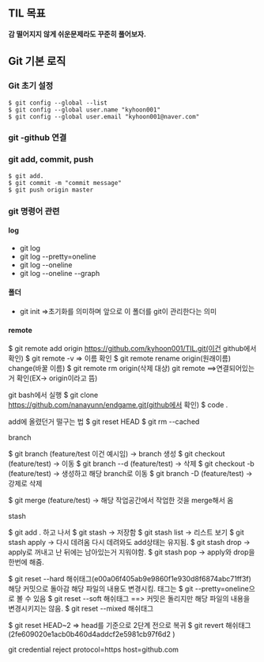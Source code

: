 
## TIL 목표
**감 떨어지지 않게 쉬운문제라도 꾸준히 풀어보자.**


## Git 기본 로직
### Git 초기 설정
```
$ git config --global --list
$ git config --global user.name "kyhoon001"
$ git config --global user.email "kyhoon001@naver.com"
```


### git -github 연결


### git add, commit, push
```
$ git add.
$ git commit -m "commit message"
$ git push origin master
```


### git 명령어 관련 
#### log
- git log
- git log --pretty=oneline
- git log --oneline
- git log --oneline --graph

#### 폴더
- git init =>초기화를 의미하며 앞으로 이 폴더를 git이 관리한다는 의미


#### remote
$ git remote add origin https://github.com/kyhoon001/TIL.git(이건 github에서 확인)
$ git remote -v => 이름 확인
$ git remote rename origin(원래이름) change(바꿀 이름)
$ git remote rm origin(삭제 대상)
git remote ==>연결되어있는거 확인(EX-> origin이라고 뜸)



git bash에서 실행
$ git clone https://github.com/nanayunn/endgame.git(github에서 확인)
$ code .


add에 올렸던거 떨구는 법
$ git reset HEAD
$ git rm --cached 




branch


$ git branch (feature/test 이건 예시임) -> branch 생성
$ git checkout (feature/test) -> 이동
$ git branch --d (feature/test) -> 삭제
$ git checkout -b (feature/test) -> 생성하고 해당 branch로 이동
$ git branch -D (feature/test) -> 강제로 삭제

$ git merge (feature/test) -> 해당 작업공간에서 작업한 것을 merge해서 옴


stash

$ git add . 하고 나서
$ git stash -> 저장함
$ git stash list -> 리스트 보기
$ git stash apply -> 다시 데려옴 다시 데려와도 add상태는 유지됨.
$ git stash drop -> apply로 꺼내고 난 뒤에는 남아있는거 지워야함.
$ git stash pop -> apply와 drop을 한번에 해줌.


$ git reset --hard 해쉬태그(e00a06f405ab9e9860f1e930d8f6874abc71ff3f)
해당 커밋으로 돌아감 해당 파일의 내용도 변경시킴. 태그는
$ git --pretty=oneline으로 볼 수 있음
$ git reset --soft 해쉬태그 ==> 커밋은 돌리지만 해당 파일의 내용을 변경시키지는 않음.
$ git reset --mixed 해쉬태그

$ git reset HEAD~2 => head를 기준으로 2단계 전으로 복귀
$ git revert 해쉬태그(2fe609020e1acb0b460d4addcf2e5981cb97f6d2 )


git credential reject
protocol=https
host=github.com


